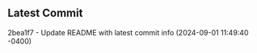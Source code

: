 
## Latest Commit
2bea1f7 - Update README with latest commit info (2024-09-01 11:49:40 -0400) <Yunxi-Zhou>
